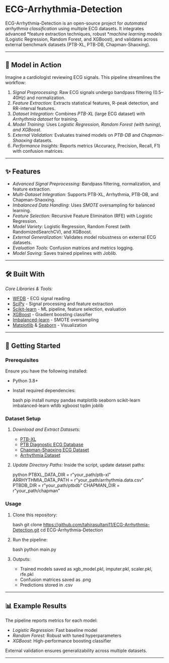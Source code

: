 
# ECG-Arrhythmia-Detection

ECG-Arrhythmia-Detection is an open-source project for *automated arrhythmia classification* using multiple ECG datasets. It integrates advanced *feature extraction techniques, robust **machine learning models* (Logistic Regression, Random Forest, and XGBoost), and validates across external benchmark datasets (PTB-XL, PTB-DB, Chapman-Shaoxing).

---

## 🌟 Model in Action

Imagine a cardiologist reviewing ECG signals. This pipeline streamlines the workflow:

1. *Signal Preprocessing:* Raw ECG signals undergo bandpass filtering (0.5–40Hz) and normalization.
2. *Feature Extraction:* Extracts statistical features, R-peak detection, and RR-interval features.
3. *Dataset Integration:* Combines *PTB-XL* (large ECG dataset) with *Arrhythmia dataset* for training.
4. *Model Training:* Uses *Logistic Regression, Random Forest (with tuning), and XGBoost*.
5. *External Validation:* Evaluates trained models on *PTB-DB* and *Chapman-Shaoxing* datasets.
6. *Performance Insights:* Reports metrics (Accuracy, Precision, Recall, F1) with confusion matrices.

---

## ✨ Features

* *Advanced Signal Preprocessing:* Bandpass filtering, normalization, and feature extraction.
* *Multi-Dataset Integration:* Supports PTB-XL, Arrhythmia, PTB-DB, and Chapman-Shaoxing.
* *Imbalanced Data Handling:* Uses *SMOTE* oversampling for balanced learning.
* *Feature Selection:* Recursive Feature Elimination (RFE) with Logistic Regression.
* *Model Variety:* Logistic Regression, Random Forest (with RandomizedSearchCV), and XGBoost.
* *External Generalization:* Validates model robustness on external ECG datasets.
* *Evaluation Tools:* Confusion matrices and metrics logging.
* *Model Saving:* Saves trained pipelines with Joblib.

---

## 🛠 Built With

*Core Libraries & Tools:*

* [WFDB](https://wfdb.readthedocs.io/) - ECG signal reading
* [SciPy](https://scipy.org/) - Signal processing and feature extraction
* [Scikit-learn](https://scikit-learn.org/) - ML pipeline, feature selection, evaluation
* [XGBoost](https://xgboost.readthedocs.io/) - Gradient boosting classifier
* [Imbalanced-learn](https://imbalanced-learn.org/) - SMOTE oversampling
* [Matplotlib](https://matplotlib.org/) & [Seaborn](https://seaborn.pydata.org/) - Visualization

---

## 🚀 Getting Started

### Prerequisites

Ensure you have the following installed:

* Python 3.8+
* Install required dependencies:

  bash
  pip install numpy pandas matplotlib seaborn scikit-learn imbalanced-learn wfdb xgboost tqdm joblib
  

### Dataset Setup

1. *Download and Extract Datasets:*

   * [PTB-XL](https://physionet.org/content/ptb-xl/1.0.3/)
   * [PTB Diagnostic ECG Database](https://physionet.org/content/ptbdb/1.0.0/)
   * [Chapman-Shaoxing ECG Dataset](https://figshare.com/collections/ChapmanECG/4560497)
   * [Arrhythmia Dataset](https://archive.ics.uci.edu/ml/datasets/arrhythmia)

2. *Update Directory Paths:*
   Inside the script, update dataset paths:

   python
   PTBXL_DATA_DIR = r"your_path/ptb-xl"
   ARRHYTHMIA_DATA_PATH = r"your_path/arrhythmia.data.csv"
   PTBDB_DIR = r"your_path/ptbdb"
   CHAPMAN_DIR = r"your_path/chapman"
   

### Usage

1. Clone this repository:

   bash
   git clone https://github.com/tahirasultani11/ECG-Arrhythmia-Detection.git
   cd ECG-Arrhythmia-Detection
   

2. Run the pipeline:

   bash
   python main.py
   

3. Outputs:

   * Trained models saved as xgb_model.pkl, imputer.pkl, scaler.pkl, rfe.pkl
   * Confusion matrices saved as .png
   * Predictions stored in .csv

---

## 📊 Example Results

The pipeline reports metrics for each model:

* *Logistic Regression:* Fast baseline model
* *Random Forest:* Robust with tuned hyperparameters
* *XGBoost:* High-performance boosting classifier

External validation ensures generalizability across multiple datasets.

---
